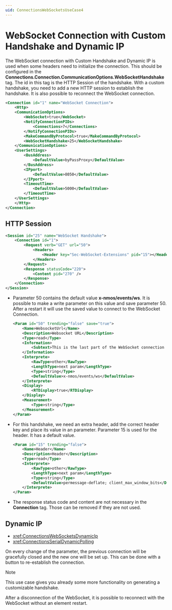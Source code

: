 ```yaml
---
uid: ConnectionsWebSocketsUseCase4
---
```


# WebSocket Connection with Custom Handshake and Dynamic IP

The WebSocket connection with Custom Handshake and Dynamic IP is used when some headers need to initialize the connection. This should be configured in the **Connections.Connection.CommunicationOptions.WebSocketHandshake** tag. The id in this tag is the HTTP Session of the handshake. With a custom handshake, you need to add a new HTTP session to establish the handshake.
It is also possible to reconnect the WebSocket connection.

```xml
<Connection id="1" name="WebSocket Connection">
    <Http>
    <CommunicationOptions>
        <WebSocket>true</WebSocket>
        <NotifyConnectionPIDs>
            <Connections>7</Connections>
        </NotifyConnectionPIDs>
        <MakeCommandByProtocol>true</MakeCommandByProtocol>
        <WebSocketHandshake>25</WebSocketHandshake>
    </CommunicationOptions>
    <UserSettings>
        <BusAddress>
            <DefaultValue>byPassProxy</DefaultValue>
        </BusAddress>
        <IPport>
            <DefaultValue>8050</DefaultValue>
        </IPport>
        <TimeoutTime>
            <DefaultValue>5000</DefaultValue>
        </TimeoutTime>
    </UserSettings>
    </Http>
</Connection>
```

## HTTP Session

```xml
<Session id="25" name="WebSocket Handshake">
    <Connection id="1">
        <Request verb="GET" url="50">
            <Headers>
                <Header key="Sec-WebSocket-Extensions" pid="15"></Header>
            </Headers>
        </Request>
        <Response statusCode="220">
            <Content pid="270" />
        </Response>
    </Connection>
</Session>
```

- Parameter 50 contains the default value **x-nmos/events/ws**. It is possible to make a write parameter on this value and save parameter 50. After a restart it will use the saved value to connect to the WebSocket Connection.

    ```xml
    <Param id="50" trending="false" save="true">
        <Name>WebsocketUrl</Name>
        <Description>Websocket URL</Description>
        <Type>read</Type>
        <Information>
            <Subtext>This is the last part of the WebSocket connection URL.</Subtext>
        </Information>
        <Interprete>
            <RawType>other</RawType>
            <LengthType>next param</LengthType>
            <Type>string</Type>
            <DefaultValue>x-nmos/events/ws</DefaultValue>
        </Interprete>
        <Display>
            <RTDisplay>true</RTDisplay>
        </Display>
        <Measurement>
            <Type>string</Type>
        </Measurement>
    </Param>
    ```

- For this handshake, we need an extra header, add the correct header key and place its value in an parameter. Parameter 15 is used for the header. It has a default value.

    ```xml
    <Param id="15" trending="false">
        <Name>Header</Name>
        <Description>Header</Description>
        <Type>read</Type>
        <Interprete>
            <RawType>other</RawType>
            <LengthType>next param</LengthType>
            <Type>string</Type>
            <DefaultValue>permessage-deflate; client_max_window_bits</DefaultValue>
        </Interprete>
    </Param>
    ```

- The response status code and content are not necessary in the **Connection** tag. Those can be removed if they are not used.

## Dynamic IP

- <xref:ConnectionsWebSocketsDynamicIp>
- <xref:ConnectionsSerialDynamicPolling>

On every change of the parameter, the previous connection will be gracefully closed and the new one will be set up. This can be done with a button to re-establish the connection.

> [!NOTE]
> This use case gives you already some more functionality on generating a customizable handshake.
>
> After a disconnection of the WebSocket, it is possible to reconnect with the WebSocket without an element restart.
